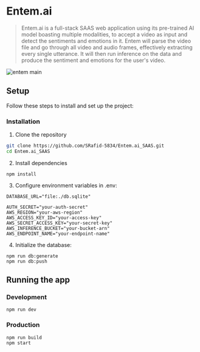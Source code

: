 # Entem.ai

> Entem.ai is a full-stack SAAS web application using its pre-trained AI model boasting multiple modalities, to accept a video as input and detect the sentiments and emotions in it. Entem will parse the video file and go through all video and audio frames, effectively extracting every single utterance. It will then run inference on the data and produce the sentiment and emotions for the user's video.

![entem main](https://github.com/user-attachments/assets/3b3a0ee2-55f6-497d-bf36-0a79d7bdc7a0)

## Setup

Follow these steps to install and set up the project:

### Installation

1. Clone the repository

```bash
git clone https://github.com/SRafid-5834/Entem.ai_SAAS.git
cd Entem.ai_SAAS
```

2. Install dependencies

```
npm install
```

3. Configure environment variables in .env:

```
DATABASE_URL="file:./db.sqlite"

AUTH_SECRET="your-auth-secret"
AWS_REGION="your-aws-region"
AWS_ACCESS_KEY_ID="your-access-key"
AWS_SECRET_ACCESS_KEY="your-secret-key"
AWS_INFERENCE_BUCKET="your-bucket-arn"
AWS_ENDPOINT_NAME="your-endpoint-name"
```

4. Initialize the database:

```
npm run db:generate
npm run db:push
```

## Running the app

### Development

```
npm run dev
```

### Production

```
npm run build
npm start
```
